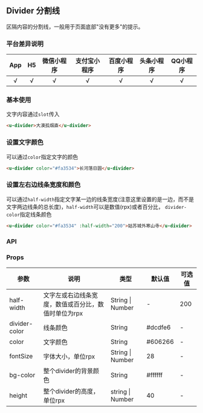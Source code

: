 ## Divider 分割线

<demo-model url="/pages/componentsC/divider/index"></demo-model>


区隔内容的分割线，一般用于页面底部"没有更多"的提示。

### 平台差异说明

|App|H5|微信小程序|支付宝小程序|百度小程序|头条小程序|QQ小程序|
|:-:|:-:|:-:|:-:|:-:|:-:|:-:|
|√|√|√|√|√|√|√|

### 基本使用
文字内容通过`slot`传入

```html
<u-divider>大漠孤烟直</u-divider>
```

### 设置文字颜色
可以通过`color`指定文字的颜色
```html
<u-divider color="#fa3534">长河落日圆</u-divider>
```

### 设置左右边线条宽度和颜色
可以通过`half-width`指定文字某一边的线条宽度(注意这里设置的是一边，而不是文字两边线条的总长度)，`half-width`可以是数值(rpx)或者百分比，
`divider-color`指定线条颜色
```html
<u-divider color="#fa3534" :half-width="200">姑苏城外寒山寺</u-divider>
```

### API

### Props

| 参数          | 说明            | 类型            |        默认值        | 可选值   |
|-------------  |---------------- |---------------- |---------------------- |-------- |
| half-width | 文字左或右边线条宽度，数值或百分比，数值时单位为rpx  | String \| Number | - | 200 |
| divider-color | 线条颜色 | String  | #dcdfe6 | - |
| color | 文字颜色 | String  | #606266 | - |
| fontSize | 字体大小，单位rpx | String \| Number  | 28 | - |
| bg-color | 整个divider的背景颜色 | String  | #ffffff | - |
| height | 整个divider的高度，单位rpx | string \| Number  | 40 | - |
